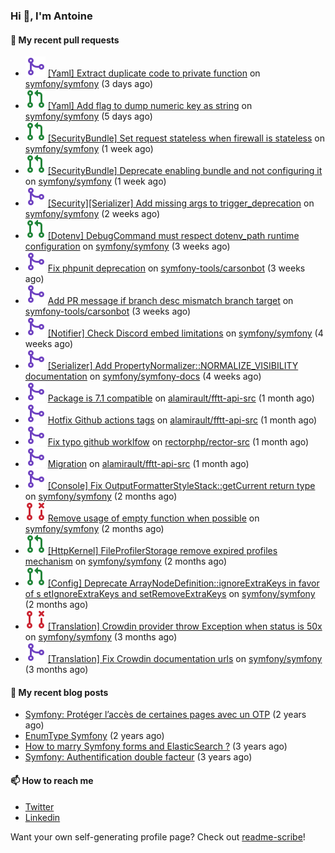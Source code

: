 ### Hi 👋, I'm Antoine

#### 👷 My recent pull requests

- ![](./assets/pr-merged.svg) [[Yaml] Extract duplicate code to private function](https://github.com/symfony/symfony/pull/48163) on [symfony/symfony](https://github.com/symfony/symfony) (3 days ago)
- ![](./assets/pr-open.svg) [[Yaml] Add flag to dump numeric key as string](https://github.com/symfony/symfony/pull/48127) on [symfony/symfony](https://github.com/symfony/symfony) (5 days ago)
- ![](./assets/pr-open.svg) [[SecurityBundle] Set request stateless when firewall is stateless](https://github.com/symfony/symfony/pull/48044) on [symfony/symfony](https://github.com/symfony/symfony) (1 week ago)
- ![](./assets/pr-open.svg) [[SecurityBundle] Deprecate enabling bundle and not configuring it](https://github.com/symfony/symfony/pull/48043) on [symfony/symfony](https://github.com/symfony/symfony) (1 week ago)
- ![](./assets/pr-merged.svg) [[Security][Serializer] Add missing args to trigger_deprecation](https://github.com/symfony/symfony/pull/47955) on [symfony/symfony](https://github.com/symfony/symfony) (2 weeks ago)
- ![](./assets/pr-open.svg) [[Dotenv] DebugCommand must respect dotenv_path runtime configuration](https://github.com/symfony/symfony/pull/47901) on [symfony/symfony](https://github.com/symfony/symfony) (3 weeks ago)
- ![](./assets/pr-merged.svg) [Fix phpunit deprecation](https://github.com/symfony-tools/carsonbot/pull/208) on [symfony-tools/carsonbot](https://github.com/symfony-tools/carsonbot) (3 weeks ago)
- ![](./assets/pr-merged.svg) [Add PR message if branch desc mismatch branch target](https://github.com/symfony-tools/carsonbot/pull/207) on [symfony-tools/carsonbot](https://github.com/symfony-tools/carsonbot) (3 weeks ago)
- ![](./assets/pr-merged.svg) [[Notifier] Check Discord embed limitations](https://github.com/symfony/symfony/pull/47859) on [symfony/symfony](https://github.com/symfony/symfony) (4 weeks ago)
- ![](./assets/pr-merged.svg) [[Serializer] Add PropertyNormalizer::NORMALIZE_VISIBILITY documentation](https://github.com/symfony/symfony-docs/pull/17347) on [symfony/symfony-docs](https://github.com/symfony/symfony-docs) (4 weeks ago)
- ![](./assets/pr-merged.svg) [Package is 7.1 compatible](https://github.com/alamirault/fftt-api-src/pull/9) on [alamirault/fftt-api-src](https://github.com/alamirault/fftt-api-src) (1 month ago)
- ![](./assets/pr-merged.svg) [Hotfix Github actions tags](https://github.com/alamirault/fftt-api-src/pull/8) on [alamirault/fftt-api-src](https://github.com/alamirault/fftt-api-src) (1 month ago)
- ![](./assets/pr-merged.svg) [Fix typo github worklfow](https://github.com/rectorphp/rector-src/pull/2944) on [rectorphp/rector-src](https://github.com/rectorphp/rector-src) (1 month ago)
- ![](./assets/pr-merged.svg) [Migration](https://github.com/alamirault/fftt-api-src/pull/1) on [alamirault/fftt-api-src](https://github.com/alamirault/fftt-api-src) (1 month ago)
- ![](./assets/pr-merged.svg) [[Console] Fix OutputFormatterStyleStack::getCurrent return type](https://github.com/symfony/symfony/pull/47372) on [symfony/symfony](https://github.com/symfony/symfony) (2 months ago)
- ![](./assets/pr-closed.svg) [Remove usage of empty function when possible](https://github.com/symfony/symfony/pull/47370) on [symfony/symfony](https://github.com/symfony/symfony) (2 months ago)
- ![](./assets/pr-open.svg) [[HttpKernel] FileProfilerStorage remove expired profiles mechanism](https://github.com/symfony/symfony/pull/47352) on [symfony/symfony](https://github.com/symfony/symfony) (2 months ago)
- ![](./assets/pr-open.svg) [[Config] Deprecate ArrayNodeDefinition::ignoreExtraKeys in favor of s etIgnoreExtraKeys and setRemoveExtraKeys](https://github.com/symfony/symfony/pull/47284) on [symfony/symfony](https://github.com/symfony/symfony) (2 months ago)
- ![](./assets/pr-closed.svg) [[Translation] Crowdin provider throw Exception when status is 50x](https://github.com/symfony/symfony/pull/47216) on [symfony/symfony](https://github.com/symfony/symfony) (3 months ago)
- ![](./assets/pr-merged.svg) [[Translation] Fix Crowdin documentation urls](https://github.com/symfony/symfony/pull/47214) on [symfony/symfony](https://github.com/symfony/symfony) (3 months ago)


#### 📜 My recent blog posts

- [Symfony: Protéger l’accès de certaines pages avec un OTP](https://alamirault.medium.com/symfony-prot%C3%A9ger-lacc%C3%A8s-de-certaines-pages-avec-un-otp-4d72458e3d08?source=rss-cebacd5f419e------2) (2 years ago)
- [EnumType Symfony](https://alamirault.medium.com/enumtype-symfony-cf7dc32ca2f2?source=rss-cebacd5f419e------2) (2 years ago)
- [How to marry Symfony forms and ElasticSearch ?](https://alamirault.medium.com/how-to-marry-symfony-forms-and-elasticsearch-24a9ccefa185?source=rss-cebacd5f419e------2) (3 years ago)
- [Symfony: Authentification double facteur](https://alamirault.medium.com/symfony-authentification-double-facteur-a2be5d405420?source=rss-cebacd5f419e------2) (3 years ago)

#### 📫 How to reach me

- [Twitter](https://twitter.com/a_lamirault)
- [Linkedin](https://www.linkedin.com/in/antoine-lamirault-9a9a9a107/)

Want your own self-generating profile page? Check out [readme-scribe](https://github.com/muesli/readme-scribe)!
